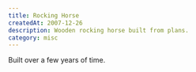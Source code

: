 ```yaml
---
title: Rocking Horse
createdAt: 2007-12-26
description: Wooden rocking horse built from plans.
category: misc
---
```


Built over a few years of time.

<kaliatech-photos :photos-path="'/Projects/RockingHorse'" :show-album-name="true"></kaliatech-photos>

<kaliatech-photos :photos-path="'/Projects/RockingHorse/PreStaining'" :show-album-name="true"></kaliatech-photos>

<kaliatech-photos :photos-path="'/Projects/RockingHorse/PreSanding'" :show-album-name="true"></kaliatech-photos>
